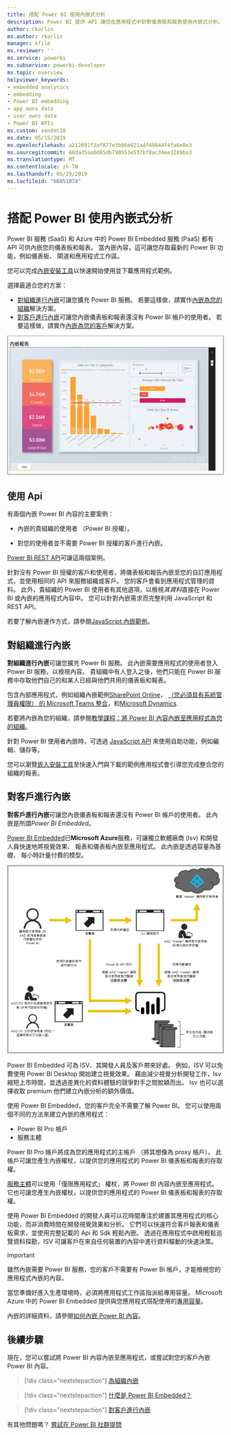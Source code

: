 ```yaml
---
title: 搭配 Power BI 使用內嵌式分析
description: Power BI 提供 API 讓您在應用程式中針對儀表板和報表使用內嵌式分析。 深入了解在 PaaS 和 SaaS 環境中使用內嵌式分析軟體、內嵌式分析工具，或內嵌式商業智慧工具搭配 Power BI 執行內嵌作業的相關資訊。
author: rkarlin
ms.author: rkarlin
manager: kfile
ms.reviewer: ''
ms.service: powerbi
ms.subservice: powerbi-developer
ms.topic: overview
helpviewer_keywords:
- embedded analytics
- embedding
- Power BI embedding
- app owns data
- user owns data
- Power BI APIs
ms.custom: seodec18
ms.date: 05/15/2019
ms.openlocfilehash: a212691f2af877e3b86e021a4f48644f4fa6e8e3
ms.sourcegitcommit: 60dad5aa0d85db790553e537bf8ac34ee3289ba3
ms.translationtype: MT
ms.contentlocale: zh-TW
ms.lasthandoff: 05/29/2019
ms.locfileid: "66051074"
---
```

# <a name="embedded-analytics-with-power-bi"></a>搭配 Power BI 使用內嵌式分析

Power BI 服務 (SaaS) 和 Azure 中的 Power BI Embedded 服務 (PaaS) 都有 API 可供內嵌您的儀表板和報表。 當內嵌內容，這可讓您存取最新的 Power BI 功能，例如儀表板、 閘道和應用程式工作區。

您可以完成[內嵌安裝工具](https://aka.ms/embedsetup)以快速開始使用並下載應用程式範例。

選擇最適合您的方案：

* [對組織進行內嵌](embedding.md#embedding-for-your-organization)可讓您擴充 Power BI 服務。 若要這樣做，請實作[內嵌為您的組織](https://aka.ms/embedsetup/UserOwnsData)解決方案。
* [對客戶進行內嵌](embedding.md#embedding-for-your-customers)可讓您內嵌儀表板和報表還沒有 Power BI 帳戶的使用者。 若要這樣做，請實作[內嵌為您的客戶](https://aka.ms/embedsetup/AppOwnsData)解決方案。

![PBIE 範例](media/what-can-you-do/what-can-you-do-02.png)

## <a name="use-apis"></a>使用 Api

有兩個內嵌 Power BI 內容的主要案例：
- 內嵌的貴組織的使用者 （Power BI 授權）。 
 
- 對您的使用者並不需要 Power BI 授權的客戶進行內嵌。 

[Power BI REST API](https://docs.microsoft.com/rest/api/power-bi/)可讓這兩個案例。

針對沒有 Power BI 授權的客戶和使用者，將儀表板和報告內嵌至您的自訂應用程式，並使用相同的 API 來服務組織或客戶。 您的客戶會看到應用程式管理的資料。 此外，貴組織的 Power BI 使用者有其他選項，以檢視*其資料*直接在 Power BI 或內嵌的應用程式內容中。 您可以針對內嵌需求而完整利用 JavaScript 和 REST API。

若要了解內嵌運作方式，請參閱[JavaScript 內嵌範例](https://microsoft.github.io/PowerBI-JavaScript/demo/)。

## <a name="embedding-for-your-organization"></a>對組織進行內嵌

**對組織進行內嵌**可讓您擴充 Power BI 服務。 此內嵌需要應用程式的使用者登入 Power BI 服務，以檢視內容。 貴組織中有人登入之後，他們只能在 Power BI 服務中存取他們自己的和某人已經與他們共用的儀表板和報表。

包含內部應用程式，例如組織內嵌範例[SharePoint Online](https://powerbi.microsoft.com/blog/integrate-power-bi-reports-in-sharepoint-online/)， [（您必須具有系統管理員權限） 的 Microsoft Teams 整合](https://powerbi.microsoft.com/blog/power-bi-teams-up-with-microsoft-teams/)，和[Microsoft Dynamics](https://docs.microsoft.com/dynamics365/customer-engagement/basics/add-edit-power-bi-visualizations-dashboard).

若要將內嵌為您的組織，請參閱[教學課程：將 Power BI 內容內嵌至應用程式為您的組織](embed-sample-for-your-organization.md)。

針對 Power BI 使用者內嵌時，可透過 [JavaScript API](https://github.com/Microsoft/PowerBI-JavaScript) 來使用自助功能，例如編輯、儲存等。

您可以瀏覽[嵌入安裝工具](https://aka.ms/embedsetup/UserOwnsData)至快速入門與下載的範例應用程式會引導您完成整合您的組織的報表。

## <a name="embedding-for-your-customers"></a>對客戶進行內嵌

**對客戶進行內嵌**可讓您內嵌儀表板和報表還沒有 Power BI 帳戶的使用者。 此內嵌是所謂*Power BI Embedded*。

[Power BI Embedded](azure-pbie-what-is-power-bi-embedded.md)已**Microsoft Azure**服務，可讓獨立軟體廠商 (Isv) 和開發人員快速地將視覺效果、 報表和儀表板內嵌至應用程式。 此內嵌是透過容量為基礎、 每小時計量付費的模型。

![對客戶進行內嵌的內嵌流程](media/embedding/powerbi-embed-flow.png)

Power BI Embedded 可為 ISV、其開發人員及客戶帶來好處。 例如，ISV 可以免費使用 Power BI Desktop 開始建立視覺效果。 藉由減少視覺分析開發工作，Isv 縮短上市時間，並透過差異化的資料體驗的競爭對手之間脫穎而出。 Isv 也可以選擇收取 premium 他們建立內嵌分析的額外價值。

使用 Power BI Embedded，您的客戶完全不需要了解 Power BI。 您可以使用兩個不同的方法來建立內嵌的應用程式：
- Power BI Pro 帳戶 
- 服務主體 

Power BI Pro 帳戶將成為您的應用程式的主帳戶 （將其想像為 proxy 帳戶）。 此帳戶可讓您產生內嵌權杖，以提供您的應用程式的 Power BI 儀表板和報表的存取權。

[服務主體](embed-service-principal.md)可以使用「僅限應用程式」  權杖，將 Power BI 內容內嵌至應用程式。 它也可讓您產生內嵌權杖，以提供您的應用程式的 Power BI 儀表板和報表的存取權。

使用 Power BI Embedded 的開發人員可以花時間專注於建置其應用程式的核心功能，而非消費時間在開發視覺效果和分析。 它們可以快速符合客戶報表和儀表板需求，並使用完整記載的 Api 和 Sdk 輕鬆內嵌。 透過在應用程式中啟用輕鬆巡覽資料探勘，ISV 可讓客戶在來自任何裝置的內容中進行資料驅動的快速決策。

> [!IMPORTANT]
> 雖然內嵌需要 Power BI 服務，您的客戶不需要有 Power BI 帳戶，才能檢視您的應用程式內嵌的內容。 

當您準備好進入生產環境時，必須將應用程式工作區指派給專用容量。 Microsoft Azure 中的 Power BI Embedded 提供與您應用程式搭配使用的[專用容量](azure-pbie-create-capacity.md)。

內嵌的詳細資料，請參閱[如何內嵌 Power BI 內容](embed-sample-for-customers.md)。

## <a name="next-steps"></a>後續步驟

現在，您可以嘗試將 Power BI 內容內嵌至應用程式，或嘗試對您的客戶內嵌 Power BI 內容。

> [!div class="nextstepaction"]
> [為組織內嵌](embed-sample-for-your-organization.md)

> [!div class="nextstepaction"]
> [什麼是 Power BI Embedded？](azure-pbie-what-is-power-bi-embedded.md)

> [!div class="nextstepaction"]
>[對客戶進行內嵌](embed-sample-for-customers.md)

有其他問題嗎？ [嘗試在 Power BI 社群提問](http://community.powerbi.com/)
